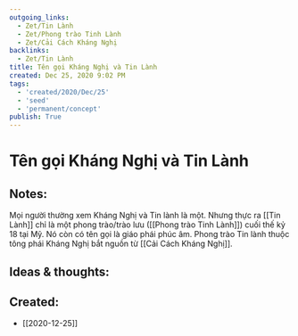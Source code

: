 ```yaml
---
outgoing_links:
  - Zet/Tin Lành
  - Zet/Phong trào Tinh Lành
  - Zet/Cải Cách Kháng Nghị
backlinks:
  - Zet/Tin Lành
title: Tên gọi Kháng Nghị và Tin Lành
created: Dec 25, 2020 9:02 PM
tags:
  - 'created/2020/Dec/25'
  - 'seed'
  - 'permanent/concept'
publish: True
---
```

# Tên gọi Kháng Nghị và Tin Lành

## Notes:
Mọi người thường xem Kháng Nghị và Tin lành là một. Nhưng thực ra [[Tin Lành]] chỉ là một phong trào/trào lưu ([[Phong trào Tinh Lành]]) cuối thế kỷ 18 tại Mỹ. Nó còn có tên gọi là giáo phái phúc âm. Phong trào Tin lành thuộc tông phái Kháng Nghị bắt nguồn từ [[Cải Cách Kháng Nghị]].

## Ideas & thoughts:

## Created:
- [[2020-12-25]]
